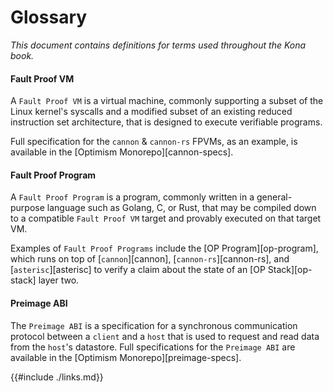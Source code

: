 # Glossary

*This document contains definitions for terms used throughout the Kona book.*

#### Fault Proof VM
A `Fault Proof VM` is a virtual machine, commonly supporting a subset of the Linux kernel's syscalls and a modified subset of an existing reduced instruction set architecture,
that is designed to execute verifiable programs.

Full specification for the `cannon` & `cannon-rs` FPVMs, as an example, is available in the [Optimism Monorepo][cannon-specs].

#### Fault Proof Program
A `Fault Proof Program` is a program, commonly written in a general-purpose language such as Golang, C, or Rust, that may be compiled down
to a compatible `Fault Proof VM` target and provably executed on that target VM.

Examples of `Fault Proof Programs` include the [OP Program][op-program], which runs on top of [`cannon`][cannon], [`cannon-rs`][cannon-rs], and
[`asterisc`][asterisc] to verify a claim about the state of an [OP Stack][op-stack] layer two.

#### Preimage ABI
The `Preimage ABI` is a specification for a synchronous communication protocol between a `client` and a `host` that is used to request and read data from the `host`'s
datastore. Full specifications for the `Preimage ABI` are available in the [Optimism Monorepo][preimage-specs].

{{#include ./links.md}}
